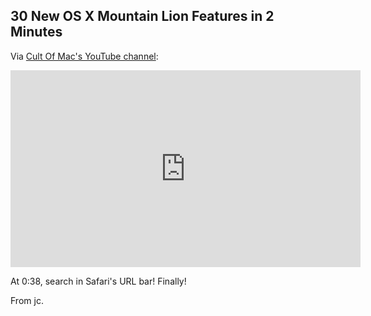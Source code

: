 ## 30 New OS X Mountain Lion Features in 2 Minutes

Via [Cult Of Mac's YouTube channel](http://www.youtube.com/user/cultofmactv?feature=watch):

<p align="center"><iframe width="560" height="315" src="
http://www.youtube.com/embed/7J2mmHtqw74" frameborder="0" allowfullscreen align="middle"></iframe></p>

At 0:38, search in Safari's URL bar! Finally!

From jc.